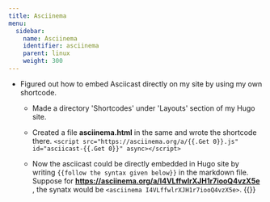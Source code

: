 ```yaml
---
title: Asciinema
menu:
  sidebar:
    name: Asciinema
    identifier: asciinema
    parent: linux
    weight: 300
---
```


- Figured out how to embed Asciicast directly on my site by using my own shortcode.

  - Made a directory 'Shortcodes' under 'Layouts' section of my Hugo site.
  
  - Created a file **asciinema.html** in the same and wrote the shortcode there.
  `<script src="https://asciinema.org/a/{{.Get 0}}.js" id="asciicast-{{.Get 0}}" async></script>`
  
  - Now the asciicast could be directly embedded in Hugo site by writing `{{follow the syntax given below}}` in the markdown file.
  Suppose for **https://asciinema.org/a/I4VLffwlrXJH1r7iooQ4vzX5e** , the synatx would be `<asciinema I4VLffwlrXJH1r7iooQ4vzX5e>`.
  {{<asciinema I4VLffwlrXJH1r7iooQ4vzX5e>}}